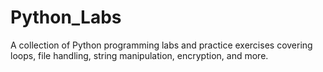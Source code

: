 # Python_Labs
A collection of Python programming labs and practice exercises covering loops, file handling, string manipulation, encryption, and more.
